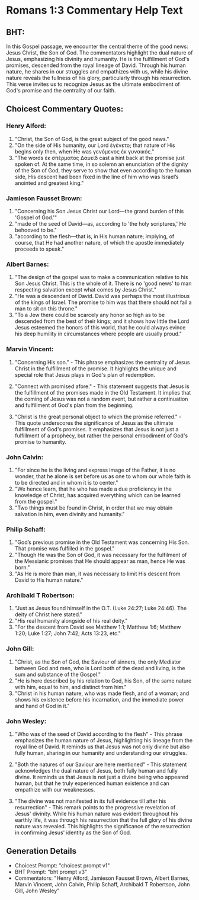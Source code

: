 # Romans 1:3 Commentary Help Text

## BHT:
In this Gospel passage, we encounter the central theme of the good news: Jesus Christ, the Son of God. The commentators highlight the dual nature of Jesus, emphasizing his divinity and humanity. He is the fulfillment of God's promises, descended from the royal lineage of David. Through his human nature, he shares in our struggles and empathizes with us, while his divine nature reveals the fullness of his glory, particularly through his resurrection. This verse invites us to recognize Jesus as the ultimate embodiment of God's promise and the centrality of our faith.

## Choicest Commentary Quotes:
### Henry Alford:
1. "Christ, the Son of God, is the great subject of the good news."
2. "On the side of His humanity, our Lord ἐγένετο; that nature of His begins only then, when He was γενόμενος ἐκ γυναικός."
3. "The words ἐκ σπέρματος Δαυείδ cast a hint back at the promise just spoken of. At the same time, in so solemn an enunciation of the dignity of the Son of God, they serve to show that even according to the human side, His descent had been fixed in the line of him who was Israel’s anointed and greatest king."

### Jamieson Fausset Brown:
1. "Concerning his Son Jesus Christ our Lord—the grand burden of this 'Gospel of God.'" 
2. "made of the seed of David—as, according to 'the holy scriptures,' He behooved to be."
3. "according to the flesh—that is, in His human nature; implying, of course, that He had another nature, of which the apostle immediately proceeds to speak."

### Albert Barnes:
1. "The design of the gospel was to make a communication relative to his Son Jesus Christ. This is the whole of it. There is no 'good news' to man respecting salvation except what comes by Jesus Christ."
2. "He was a descendant of David. David was perhaps the most illustrious of the kings of Israel. The promise to him was that there should not fail a man to sit on this throne."
3. "To a Jew there could be scarcely any honor so high as to be descended from the best of their kings; and it shows how little the Lord Jesus esteemed the honors of this world, that he could always evince his deep humility in circumstances where people are usually proud."

### Marvin Vincent:
1. "Concerning His son." - This phrase emphasizes the centrality of Jesus Christ in the fulfillment of the promise. It highlights the unique and special role that Jesus plays in God's plan of redemption.

2. "Connect with promised afore." - This statement suggests that Jesus is the fulfillment of the promises made in the Old Testament. It implies that the coming of Jesus was not a random event, but rather a continuation and fulfillment of God's plan from the beginning.

3. "Christ is the great personal object to which the promise referred." - This quote underscores the significance of Jesus as the ultimate fulfillment of God's promises. It emphasizes that Jesus is not just a fulfillment of a prophecy, but rather the personal embodiment of God's promise to humanity.

### John Calvin:
1. "For since he is the living and express image of the Father, it is no wonder, that he alone is set before us as one to whom our whole faith is to be directed and in whom it is to center."
2. "We hence learn, that he who has made a due proficiency in the knowledge of Christ, has acquired everything which can be learned from the gospel."
3. "Two things must be found in Christ, in order that we may obtain salvation in him, even divinity and humanity."

### Philip Schaff:
1. "God’s previous promise in the Old Testament was concerning His Son. That promise was fulfilled in the gospel."
2. "Though He was the Son of God, it was necessary for the fulfilment of the Messianic promises that He should appear as man, hence He was born."
3. "As He is more than man, it was necessary to limit His descent from David to His human nature."

### Archibald T Robertson:
1. "Just as Jesus found himself in the O.T. (Luke 24:27; Luke 24:46). The deity of Christ here stated." 
2. "His real humanity alongside of his real deity." 
3. "For the descent from David see Matthew 1:1; Matthew 1:6; Matthew 1:20; Luke 1:27; John 7:42; Acts 13:23, etc."

### John Gill:
1. "Christ, as the Son of God, the Saviour of sinners, the only Mediator between God and men, who is Lord both of the dead and living, is the sum and substance of the Gospel."
2. "He is here described by his relation to God, his Son, of the same nature with him, equal to him, and distinct from him."
3. "Christ in his human nature, who was made flesh, and of a woman; and shows his existence before his incarnation, and the immediate power and hand of God in it."

### John Wesley:
1. "Who was of the seed of David according to the flesh" - This phrase emphasizes the human nature of Jesus, highlighting his lineage from the royal line of David. It reminds us that Jesus was not only divine but also fully human, sharing in our humanity and understanding our struggles.

2. "Both the natures of our Saviour are here mentioned" - This statement acknowledges the dual nature of Jesus, both fully human and fully divine. It reminds us that Jesus is not just a divine being who appeared human, but that he truly experienced human existence and can empathize with our weaknesses.

3. "The divine was not manifested in its full evidence till after his resurrection" - This remark points to the progressive revelation of Jesus' divinity. While his human nature was evident throughout his earthly life, it was through his resurrection that the full glory of his divine nature was revealed. This highlights the significance of the resurrection in confirming Jesus' identity as the Son of God.


## Generation Details
- Choicest Prompt: "choicest prompt v1"
- BHT Prompt: "bht prompt v3"
- Commentators: "Henry Alford, Jamieson Fausset Brown, Albert Barnes, Marvin Vincent, John Calvin, Philip Schaff, Archibald T Robertson, John Gill, John Wesley"
